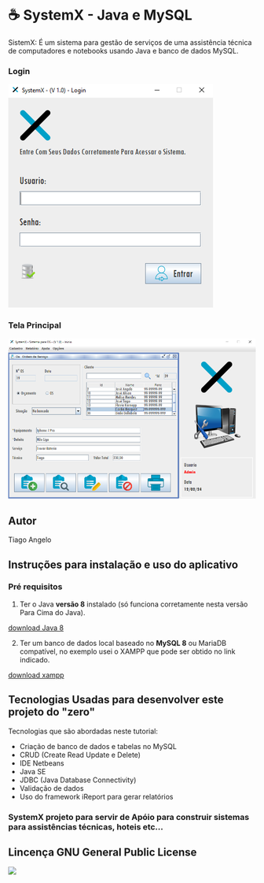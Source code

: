 # ☕ SystemX - Java e MySQL

SistemX: É um sistema para gestão de serviços de uma assistência técnica de computadores e notebooks usando Java e banco de dados MySQL.

### Login
<div align="left">
    <img src="./ReadMe/images/login.png"></img>
</div>

### Tela Principal
<div align="left">
    <img src="./ReadMe/images/tela principal.png"></img>
</div>

## Autor
Tiago Angelo
## Instruções para instalação e uso do aplicativo
### Pré requisitos

1) Ter o Java **versão 8** instalado (só funciona corretamente nesta versão Para Cima do Java). 

[download Java 8](https://www.java.com/pt-BR/)

2) Ter um banco de dados local baseado no **MySQL 8** ou MariaDB compatível, no exemplo usei o XAMPP que pode ser obtido no link indicado.

[download xampp](https://www.apachefriends.org/)

## Tecnologias Usadas para desenvolver este projeto do "zero"
Tecnologias que são abordadas neste tutorial:
- Criação de banco de dados e tabelas no MySQL
- CRUD (Create Read Update e Delete)
- IDE Netbeans
- Java SE
- JDBC (Java Database Connectivity)
- Validação de dados
- Uso do framework iReport para gerar relatórios

### SystemX projeto para servir de Apóio para construir sistemas para assistências técnicas, hoteis etc...

## Lincença GNU General Public License
<div align="left">
    <img src="./ReadMe/images/licença.png"></img>
</div>